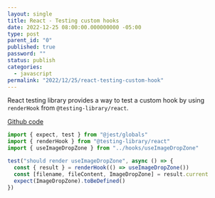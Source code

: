 ```yaml
---
layout: single
title: React - Testing custom hooks
date: 2022-12-25 08:00:00.000000000 -05:00
type: post
parent_id: "0"
published: true
password: ""
status: publish
categories:
  - javascript
permalink: "2022/12/25/react-testing-custom-hook"
---
```


React testing library provides a way to test a custom hook by using `renderHook` from `@testing-library/react`.

[Github code](https://github.com/nsclass/ns-svg-converter/blob/master/ns-svg-converter-react/src/__tests__/ImageDropZone.test.jsx)

```js
import { expect, test } from "@jest/globals"
import { renderHook } from "@testing-library/react"
import { useImageDropZone } from "../hooks/useImageDropZone"

test("should render useImageDropZone", async () => {
  const { result } = renderHook(() => useImageDropZone())
  const [filename, fileContent, ImageDropZone] = result.current
  expect(ImageDropZone).toBeDefined()
})
```

